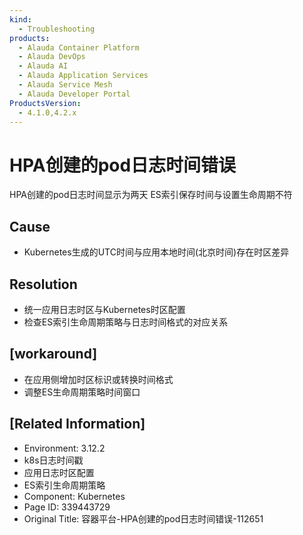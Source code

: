 ```yaml
---
kind:
  - Troubleshooting
products:
  - Alauda Container Platform
  - Alauda DevOps
  - Alauda AI
  - Alauda Application Services
  - Alauda Service Mesh
  - Alauda Developer Portal
ProductsVersion:
  - 4.1.0,4.2.x
---
```

<!-- A type of document that involves encountering a fault, diagnosing it, performing root cause analysis, and providing solutions. -->

# HPA创建的pod日志时间错误

HPA创建的pod日志时间显示为两天 ES索引保存时间与设置生命周期不符

## Cause
- Kubernetes生成的UTC时间与应用本地时间(北京时间)存在时区差异

## Resolution
- 统一应用日志时区与Kubernetes时区配置
- 检查ES索引生命周期策略与日志时间格式的对应关系

## [workaround]
- 在应用侧增加时区标识或转换时间格式
- 调整ES生命周期策略时间窗口

## [Related Information]
- Environment: 3.12.2
- k8s日志时间戳
- 应用日志时区配置
- ES索引生命周期策略
- Component: Kubernetes
- Page ID: 339443729
- Original Title: 容器平台-HPA创建的pod日志时间错误-112651
